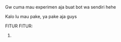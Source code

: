 Gw cuma mau experimen aja buat bot wa sendiri hehe

Kalo lu mau pake, ya pake aja guys

FITUR FITUR:

1. 
